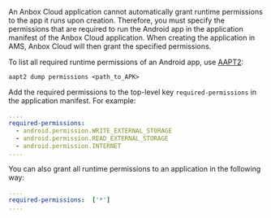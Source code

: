 An Anbox Cloud application cannot automatically grant runtime permissions to the app it runs upon creation. Therefore, you must specify the permissions that are required to run the Android app in the application manifest of the Anbox Cloud application. When creating the application in AMS, Anbox Cloud will then grant the specified permissions.

To list all required runtime permissions of an Android app, use [AAPT2](https://developer.android.com/studio/command-line/aapt2):

    aapt2 dump permissions <path_to_APK>

Add the required permissions to the top-level key `required-permissions` in the application manifest. For example:

```yaml
....
required-permissions:
  - android.permission.WRITE_EXTERNAL_STORAGE
  - android.permission.READ_EXTERNAL_STORAGE
  - android.permission.INTERNET
....
```

You can also grant all runtime permissions to an application in the following way:

```yaml
....
required-permissions:  ['*']
....
```
